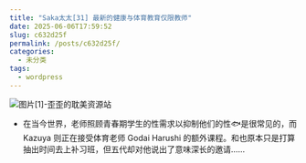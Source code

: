 ```yaml
---
title: "Saka太太[31] 最新的健康与体育教育仅限教师"
date: 2025-06-06T17:59:52
slug: c632d25f
permalink: /posts/c632d25f/
categories:
  - 未分类
tags:
  - wordpress
---
```


![图片[1]-歪歪的耽美资源站](/images/wp/c632d25f-3888d24a.jpg)

*   在当今世界，老师照顾青春期学生的性需求以抑制他们的性🐟是很常见的，而 Kazuya 则正在接受体育老师 Godai Harushi 的额外课程。和也原本只是打算抽出时间去上补习班，但五代却对他说出了意味深长的邀请……
